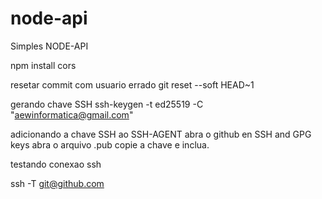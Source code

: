 # node-api
Simples NODE-API

npm install cors

resetar commit com usuario errado
git reset --soft HEAD~1

gerando chave SSH
ssh-keygen -t ed25519 -C "aewinformatica@gmail.com"

adicionando a chave SSH ao SSH-AGENT
abra o github en SSH and GPG keys
abra o arquivo .pub copie a chave e inclua.

testando conexao ssh

ssh -T git@github.com
